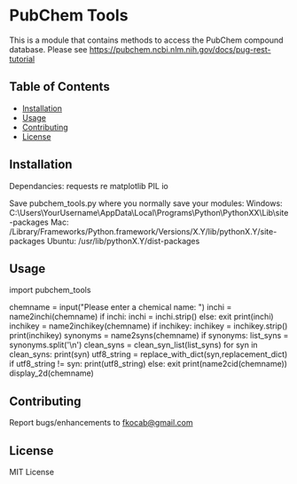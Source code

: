 # PubChem Tools
This is a module that contains methods to access the PubChem compound database.
Please see https://pubchem.ncbi.nlm.nih.gov/docs/pug-rest-tutorial


## Table of Contents

- [Installation](#installation)
- [Usage](#usage)
- [Contributing](#contributing)
- [License](#license)

## Installation
Dependancies:
  requests 
  re
  matplotlib
  PIL
  io

Save pubchem_tools.py where you normally save your modules:
Windows: C:\Users\YourUsername\AppData\Local\Programs\Python\PythonXX\Lib\site-packages
Mac: /Library/Frameworks/Python.framework/Versions/X.Y/lib/pythonX.Y/site-packages
Ubuntu: /usr/lib/pythonX.Y/dist-packages


## Usage
import pubchem_tools

chemname = input("Please enter a chemical name: ")
inchi = name2inchi(chemname) 
if inchi:
    inchi = inchi.strip()
else:
    exit
print(inchi)
inchikey = name2inchikey(chemname)
if inchikey:
    inchikey = inchikey.strip()
print(inchikey)
synonyms = name2syns(chemname)
if synonyms:
    list_syns = synonyms.split('\n')
    clean_syns = clean_syn_list(list_syns)
    for syn in clean_syns:
        print(syn)
        utf8_string = replace_with_dict(syn,replacement_dict)
        if utf8_string != syn:
            print(utf8_string)
else:
    exit
print(name2cid(chemname))
display_2d(chemname)


## Contributing
Report bugs/enhancements to fkocab@gmail.com

## License
MIT License
